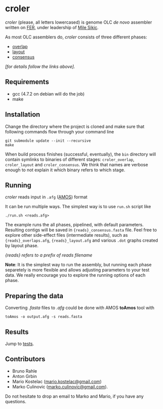 # croler

*croler* (please, all letters lowercased) is genome OLC *de novo*
assembler written on [FER](http://www.fer.hr), under leadership of [Mile
Sikic](http://complex.zesoi.fer.hr/msikic.html).

As most OLC assemblers do, *croler* consists of three different phases:
- [overlap](pipeline/qpid/README.md)
- [layout](pipeline/brahle_assembly/README.md)
- [consensus](pipeline/msa/README)

*[for details follow the links above].*

## Requirements
- gcc (4.7.2 on debian will do the job)
- make

## Installation
Change the directory where the project is cloned and make sure that
following commands flow through your command line

    git submodule update --init --recursive
    make

When build process finishes (successful, eventually), the `bin`
directory will contain symlinks to binaries of different stages:
`croler_overlap`, `croler_layout` and `croler_consensus`.
We think that names are verbose enough to not explain it which binary
refers to which stage.

## Running
*croler* reads input in `.afg`
([AMOS](http://amos.sourceforge.net/wiki/index.php/Message_Types)) format

It can be run multiple ways.
The simplest way is to use `run.sh` script like

    ./run.sh <reads.afg>
The example runs the all phases, pipelined, with default parameters.
Resulting contigs will be saved in `{reads}_consensus.fasta` file.
Feel free to explore other side-effect files (intermediate results),
such as `{reads}_overlaps.afg`, `{reads}_layout.afg` and various `.dot`
graphs created by layout phase.

*{reads} refers to a prefix of reads filename*

**Note**: It is the simplest way to run the assembly, but running each
phase separetely is more flexible and allows adjusting parameters to
your test data. We really encourage you to explore the running options
of each phase.

## Preparing the data
Converting *.fasta* files to *.afg* could be done with AMOS **toAmos** tool with

    toAmos -o output.afg -s reads.fasta

## Results
Jump to [tests](tests/README.md).

## Contributors
- Bruno Rahle
- Anton Grbin
- Mario Kostelac (mario.kostelac@gmail.com)
- Marko Culinovic (marko.culinovic@gmail.com).

Do not hesitate to drop an email to Marko and Mario, if you have any
questions.
